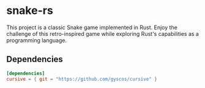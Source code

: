 # snake-rs
This project is a classic Snake game implemented in Rust. 
Enjoy the challenge of this retro-inspired game while exploring Rust's capabilities as a programming language.

## Dependencies
```toml
[dependencies]
cursive = { git = "https://github.com/gyscos/cursive" }
```